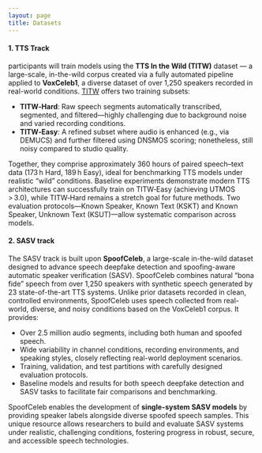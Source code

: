 ```yaml
---
layout: page
title: Datasets
---
```


#### **1. TTS Track**

participants will train models using the **TTS In the Wild (TITW)** dataset — a large-scale, in-the-wild corpus created via a fully automated pipeline applied to **VoxCeleb1**, a diverse dataset of over 1,250 speakers recorded in real-world conditions. [TITW](https://arxiv.org/pdf/2409.08711v1) offers two training subsets:

- **TITW‑Hard**: Raw speech segments automatically transcribed, segmented, and filtered—highly challenging due to background noise and varied recording conditions.
- **TITW‑Easy**: A refined subset where audio is enhanced (e.g., via DEMUCS) and further filtered using DNSMOS scoring; nonetheless, still noisy compared to studio quality.

Together, they comprise approximately 360 hours of paired speech–text data (173 h Hard, 189 h Easy), ideal for benchmarking TTS models under realistic “wild” conditions. Baseline experiments demonstrate modern TTS architectures can successfully train on TITW‑Easy (achieving UTMOS > 3.0), while TITW‑Hard remains a stretch goal for future methods. Two evaluation protocols—Known Speaker, Known Text (KSKT) and Known Speaker, Unknown Text (KSUT)—allow systematic comparison across models.

#### **2. SASV track**

The SASV track is built upon **SpoofCeleb**, a large-scale in-the-wild dataset designed to advance speech deepfake detection and spoofing-aware automatic speaker verification (SASV). SpoofCeleb combines natural “bona fide” speech from over 1,250 speakers with synthetic speech generated by 23 state-of-the-art TTS systems. Unlike prior datasets recorded in clean, controlled environments, SpoofCeleb uses speech collected from real-world, diverse, and noisy conditions based on the VoxCeleb1 corpus. It provides:

- Over 2.5 million audio segments, including both human and spoofed speech.
- Wide variability in channel conditions, recording environments, and speaking styles, closely reflecting real-world deployment scenarios.
- Training, validation, and test partitions with carefully designed evaluation protocols.
- Baseline models and results for both speech deepfake detection and SASV tasks to facilitate fair comparisons and benchmarking.

SpoofCeleb enables the development of **single-system SASV models** by providing speaker labels alongside diverse spoofed speech samples. This unique resource allows researchers to build and evaluate SASV systems under realistic, challenging conditions, fostering progress in robust, secure, and accessible speech technologies.
